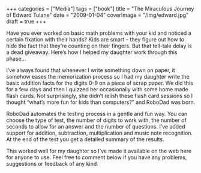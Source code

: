 +++
categories = ["Media"]
tags = ["book"]
title = "The Miraculous Journey of Edward Tulane"
date = "2009-01-04"
coverImage = "/img/edward.jpg"
draft = true
+++

Have you ever worked on basic math problems with your kid and noticed a certain fixation with their hands? Kids are smart – they figure out how to hide the fact that they’re counting on their fingers. But that tell-tale delay is a dead giveaway. Here’s how I helped my daughter work through this phase…
<!--more-->
I’ve always found that whenever I write something down on paper, it somehow eases the memorization process so I had my daughter write the basic addition facts for the digits 0-9 on a piece of scrap paper. We did this for a few days and then I quizzed her occasionally with some home made flash cards. Not surprisingly, she didn’t relish these flash card sessions so I thought “what’s more fun for kids than computers?” and RoboDad was born.

RoboDad automates the testing process in a gentle and fun way. You can choose the type of test, the number of digits to work with, the number of seconds to allow for an answer and the number of questions. I’ve added support for addition, subtraction, multiplication and music note recognition. At the end of the test you get a detailed summary of the results.

This worked well for my daughter so I’ve made it available on the web here for anyone to use. Feel free to comment below if you have any problems, suggestions or feedback of any kind.
